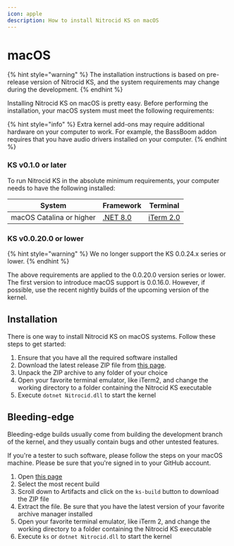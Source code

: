```yaml
---
icon: apple
description: How to install Nitrocid KS on macOS
---
```


# macOS

{% hint style="warning" %}
The installation instructions is based on pre-release version of Nitrocid KS, and the system requirements may change during the development.
{% endhint %}

Installing Nitrocid KS on macOS is pretty easy. Before performing the installation, your macOS system must meet the following requirements:

{% hint style="info" %}
Extra kernel add-ons may require additional hardware on your computer to work. For example, the BassBoom addon requires that you have audio drivers installed on your computer.
{% endhint %}

### KS v0.1.0 or later

To run Nitrocid KS in the absolute minimum requirements, your computer needs to have the following installed:

| System                   | Framework                                                          | Terminal                                       |
| ------------------------ | ------------------------------------------------------------------ | ---------------------------------------------- |
| macOS Catalina or higher | [.NET 8.0](https://dotnet.microsoft.com/en-us/download/dotnet/8.0) | [iTerm 2.0](https://iterm2.com/downloads.html) |

### KS v0.0.20.0 or lower

{% hint style="warning" %}
We no longer support the KS 0.0.24.x series or lower.
{% endhint %}

The above requirements are applied to the 0.0.20.0 version series or lower. The first version to introduce macOS support is 0.0.16.0. However, if possible, use the recent nightly builds of the upcoming version of the kernel.

## Installation

There is one way to install Nitrocid KS on macOS systems. Follow these steps to get started:

1. Ensure that you have all the required software installed
2. Download the latest release ZIP file from [this page](https://github.com/Aptivi/Kernel-Simulator/releases).
3. Unpack the ZIP archive to any folder of your choice
4. Open your favorite terminal emulator, like iTerm2, and change the working directory to a folder containing the Nitrocid KS executable
5. Execute `dotnet Nitrocid.dll` to start the kernel

## Bleeding-edge

Bleeding-edge builds usually come from building the development branch of the kernel, and they usually contain bugs and other untested features.

If you're a tester to such software, please follow the steps on your macOS machine. Please be sure that you're signed in to your GitHub account.

1. Open [this page](https://github.com/Aptivi/Kernel-Simulator/actions/workflows/build-win.yml)
2. Select the most recent build
3. Scroll down to Artifacts and click on the `ks-build` button to download the ZIP file
4. Extract the file. Be sure that you have the latest version of your favorite archive manager installed
5. Open your favorite terminal emulator, like iTerm 2, and change the working directory to a folder containing the Nitrocid KS executable
6. Execute `ks` or `dotnet Nitrocid.dll` to start the kernel
